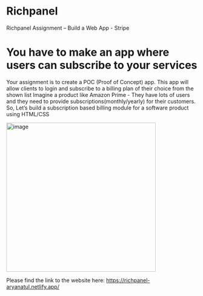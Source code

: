 # Richpanel
Richpanel Assignment – Build a Web App - Stripe
# You have to make an app where users can subscribe to your services
Your assignment is to create a POC (Proof of Concept) app. This app will allow clients to login
and subscribe to a billing plan of their choice from the shown list
Imagine a product like Amazon Prime - They have lots of users and they need to provide
subscriptions(monthly/yearly) for their customers.
So, Let’s build a subscription based billing module for a software product using HTML/CSS

<img width="394" alt="image" src="https://github.com/ARYAN-ATUL25/Richpanel/assets/94162676/91ec11da-0a24-4441-9874-36e7b09ee58a">

Please find the link to the website here:
https://richpanel-aryanatul.netlify.app/

